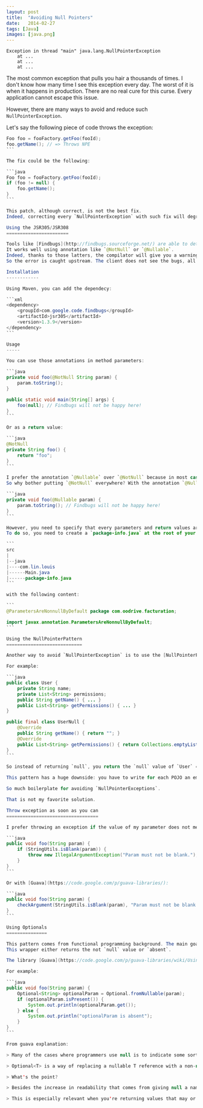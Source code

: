 ```yaml
---
layout: post
title:  "Avoiding Null Pointers"
date:   2014-02-27
tags: [Java]
images: [java.png]
---
```


```
Exception in thread "main" java.lang.NullPointerException
	at ...
	at ...
	at ...
```

The most common exception that pulls you hair a thousands of times. 
I don't know how many time I see this exception every day. The worst of it is when it happens in production. 
There are no real cure for this curse. Every application cannot escape this issue.

However, there are many ways to avoid and reduce such `NullPointerException`.

Let's say the following piece of code throws the exception:

````java
Foo foo = fooFactory.getFoo(fooId);
foo.getName(); // => Throws NPE
```

The fix could be the following:

```java
Foo foo = fooFactory.getFoo(fooId);
if (foo != null) {
	foo.getName();
}
```

This patch, although correct, is not the best fix.
Indeed, correcting every `NullPointerException` with such fix will degrade your code, losing readibilty and such.

Using the JSR305/JSR308
=======================

Tools like [Findbugs](http://findbugs.sourceforge.net/) are able to detect potential `NullPointerException`.
It works well using annotation like `@NotNull` or `@Nullable`.
Indeed, thanks to those latters, the compilator will give you a warning that a potential `NullPointerException` might occur. 
So the error is caught upstream. The client does not see the bugs, all is well.

Installation
------------

Using Maven, you can add the dependecy:

```xml
<dependency>
	<groupId>com.google.code.findbugs</groupId>
    <artifactId>jsr305</artifactId>
    <version>1.3.9</version>
</dependency>
```

Usage
-----

You can use those annotations in method parameters:

```java
private void foo(@NotNull String param) {
	param.toString();
}

public static void main(String[] args) {
	foo(null); // Findbugs will not be happy here!
}
```

Or as a return value:

```java
@NotNull
private String foo() {
	return "foo";
}
```

I prefer the annotation `@Nullable` over `@NotNull` because in most case, parameters or return values are not `null`.
So why bother putting `@NotNull` everywhere? With the annotation `@Nullable`, you tell findbugs that the parameters might be null and a null check is needed:

```java
private void foo(@Nullable param) {
	param.toString(); // Findbugs will not be happy here!
}
```

However, you need to specify that every parameters and return values are not `null`.
To do so, you need to create a `package-info.java` at the root of your package folder:

```
src
|
|--java
|----com.lin.louis
|------Main.java
|------package-info.java
```

with the following content:

```
@ParametersAreNonnullByDefault package com.oodrive.facturation;

import javax.annotation.ParametersAreNonnullByDefault;
```

Using the NullPointerPattern
============================

Another way to avoid `NullPointerException` is to use the [NullPointerPatter](http://en.wikipedia.org/wiki/Null_Object_pattern).

For example:

```java
public class User {
	private String name;
	private List<String> permissions;
	public String getName() { ... }
	public List<String> getPermissions() { ... }
}

public final class UserNull {
	@Override
	public String getName() { return ""; }
	@Override
	public List<String> getPermissions() { return Collections.emptyList(); }
}
```

So instead of returning `null`, you return the `null` value of `User` => `UserNull`.

This pattern has a huge downside: you have to write for each POJO an empty class that represents the `null` value of your class.

So much boilerplate for avoiding `NullPointerExceptions`.

That is not my favorite solution.

Throw exception as soon as you can
==================================

I prefer throwing an exception if the value of my parameter does not meet my expectation. You often want to have those check when you are working with external APIs:

```java
public void foo(String param) {
	if (StringUtils.isBlank(param)) {
		throw new IllegalArgumentException("Param must not be blank.");
	}
}
```

Or with [Guava](https://code.google.com/p/guava-libraries/):

```java
public void foo(String param) {
	checkArgument(StringUtils.isBlank(param), "Param must not be blank.");
}
```

Using Optionals
===============

This pattern comes from functional programming background. The main goal is to use a wrapper of the object. 
This wrapper either returns the not `null` value or `absent`.

The library [Guava](https://code.google.com/p/guava-libraries/wiki/UsingAndAvoidingNullExplained#Optional) or [FunctionalJava](https://github.com/functionaljava/functionaljava) has some interesting classes.

For example:

```java
public void foo(String param) {
	Optional<String> optionalParam = Optional.fromNullable(param);
	if (optionalParam.isPresent()) {
		System.out.println(optionalParam.get());
	} else {
		System.out.println("optionalParam is absent");
	}
}
```

From guava explanation: 

> Many of the cases where programmers use null is to indicate some sort of absence: perhaps where there might have been a value, there is none, or one could not be found. For example, Map.get returns null when no value is found for a key.

> Optional<T> is a way of replacing a nullable T reference with a non-null value. An Optional may either contain a non-null T reference (in which case we say the reference is "present"), or it may contain nothing (in which case we say the reference is "absent"). It is never said to "contain null."

> What's the point?

> Besides the increase in readability that comes from giving null a name, the biggest advantage of Optional is its idiot-proof-ness. It forces you to actively think about the absent case if you want your program to compile at all, since you have to actively unwrap the Optional and address that case. Null makes it disturbingly easy to simply forget things, and though FindBugs helps, we don't think it addresses the issue nearly as well.

> This is especially relevant when you're returning values that may or may not be "present." You (and others) are far more likely to forget that other.method(a, b) could return a null value than you're likely to forget that a could be null when you're implementing other.method. Returning Optional makes it impossible for callers to forget that case, since they have to unwrap the object themselves for their code to compile.

